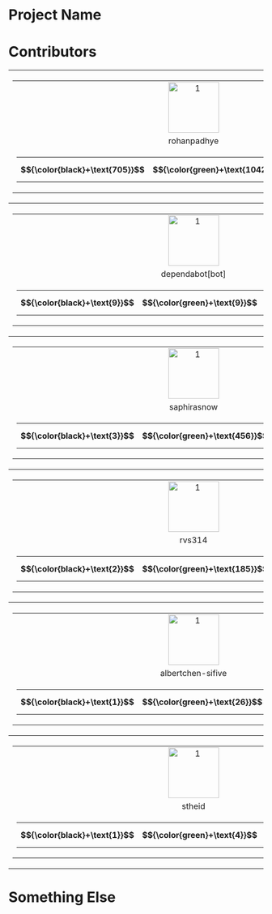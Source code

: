 # Project Name



# Contributors

<table><tr>
<th>
    <table>
        <tr>
            <td style="text-align: center">
                <img src="https://avatars.githubusercontent.com/u/4233266?v=4" alt="1" width=100px height=100px>
            </td>
        </tr>
        <tr>
            <td style="text-align: center">
               rohanpadhye
            </td>
        </tr>
        <tr>
            <td style="text-align: center">
                <table>
                    <tr>
                        <th id="activity-table">
                            $${\color{black}+\text{705}}$$
                        </th>
                        <th id="activity-table">
                            $${\color{green}+\text{104257}}$$
                        </th>
                        <th id="activity-table">
                            $${\color{red}-\text{73158}}$$
                        </th>
                    </tr>
                </table>
            </td>
        </tr>
    </table>
</th>

<th>
    <table>
        <tr>
            <td style="text-align: center">
                <img src="https://avatars.githubusercontent.com/u/7470211?v=4" alt="1" width=100px height=100px>
            </td>
        </tr>
        <tr>
            <td style="text-align: center">
               carolemieux
            </td>
        </tr>
        <tr>
            <td style="text-align: center">
                <table>
                    <tr>
                        <th id="activity-table">
                            $${\color{black}+\text{17}}$$
                        </th>
                        <th id="activity-table">
                            $${\color{green}+\text{1588}}$$
                        </th>
                        <th id="activity-table">
                            $${\color{red}-\text{130}}$$
                        </th>
                    </tr>
                </table>
            </td>
        </tr>
    </table>
</th>

<th>
    <table>
        <tr>
            <td style="text-align: center">
                <img src="https://avatars.githubusercontent.com/u/3836748?v=4" alt="1" width=100px height=100px>
            </td>
        </tr>
        <tr>
            <td style="text-align: center">
               vasumv
            </td>
        </tr>
        <tr>
            <td style="text-align: center">
                <table>
                    <tr>
                        <th id="activity-table">
                            $${\color{black}+\text{9}}$$
                        </th>
                        <th id="activity-table">
                            $${\color{green}+\text{6219}}$$
                        </th>
                        <th id="activity-table">
                            $${\color{red}-\text{5609}}$$
                        </th>
                    </tr>
                </table>
            </td>
        </tr>
    </table>
</th>
</tr><tr>
<th>
    <table>
        <tr>
            <td style="text-align: center">
                <img src="https://avatars.githubusercontent.com/in/29110?v=4" alt="1" width=100px height=100px>
            </td>
        </tr>
        <tr>
            <td style="text-align: center">
               dependabot[bot]
            </td>
        </tr>
        <tr>
            <td style="text-align: center">
                <table>
                    <tr>
                        <th id="activity-table">
                            $${\color{black}+\text{9}}$$
                        </th>
                        <th id="activity-table">
                            $${\color{green}+\text{9}}$$
                        </th>
                        <th id="activity-table">
                            $${\color{red}-\text{9}}$$
                        </th>
                    </tr>
                </table>
            </td>
        </tr>
    </table>
</th>

<th>
    <table>
        <tr>
            <td style="text-align: center">
                <img src="https://avatars.githubusercontent.com/u/5557706?v=4" alt="1" width=100px height=100px>
            </td>
        </tr>
        <tr>
            <td style="text-align: center">
               aoli-al
            </td>
        </tr>
        <tr>
            <td style="text-align: center">
                <table>
                    <tr>
                        <th id="activity-table">
                            $${\color{black}+\text{8}}$$
                        </th>
                        <th id="activity-table">
                            $${\color{green}+\text{1116}}$$
                        </th>
                        <th id="activity-table">
                            $${\color{red}-\text{386}}$$
                        </th>
                    </tr>
                </table>
            </td>
        </tr>
    </table>
</th>

<th>
    <table>
        <tr>
            <td style="text-align: center">
                <img src="https://avatars.githubusercontent.com/u/2130186?v=4" alt="1" width=100px height=100px>
            </td>
        </tr>
        <tr>
            <td style="text-align: center">
               jon-bell
            </td>
        </tr>
        <tr>
            <td style="text-align: center">
                <table>
                    <tr>
                        <th id="activity-table">
                            $${\color{black}+\text{6}}$$
                        </th>
                        <th id="activity-table">
                            $${\color{green}+\text{989}}$$
                        </th>
                        <th id="activity-table">
                            $${\color{red}-\text{98}}$$
                        </th>
                    </tr>
                </table>
            </td>
        </tr>
    </table>
</th>
</tr><tr>
<th>
    <table>
        <tr>
            <td style="text-align: center">
                <img src="https://avatars.githubusercontent.com/u/55360182?v=4" alt="1" width=100px height=100px>
            </td>
        </tr>
        <tr>
            <td style="text-align: center">
               saphirasnow
            </td>
        </tr>
        <tr>
            <td style="text-align: center">
                <table>
                    <tr>
                        <th id="activity-table">
                            $${\color{black}+\text{3}}$$
                        </th>
                        <th id="activity-table">
                            $${\color{green}+\text{456}}$$
                        </th>
                        <th id="activity-table">
                            $${\color{red}-\text{56}}$$
                        </th>
                    </tr>
                </table>
            </td>
        </tr>
    </table>
</th>

<th>
    <table>
        <tr>
            <td style="text-align: center">
                <img src="https://avatars.githubusercontent.com/u/213894?v=4" alt="1" width=100px height=100px>
            </td>
        </tr>
        <tr>
            <td style="text-align: center">
               vlsi
            </td>
        </tr>
        <tr>
            <td style="text-align: center">
                <table>
                    <tr>
                        <th id="activity-table">
                            $${\color{black}+\text{3}}$$
                        </th>
                        <th id="activity-table">
                            $${\color{green}+\text{23}}$$
                        </th>
                        <th id="activity-table">
                            $${\color{red}-\text{9}}$$
                        </th>
                    </tr>
                </table>
            </td>
        </tr>
    </table>
</th>

<th>
    <table>
        <tr>
            <td style="text-align: center">
                <img src="https://avatars.githubusercontent.com/u/32645020?v=4" alt="1" width=100px height=100px>
            </td>
        </tr>
        <tr>
            <td style="text-align: center">
               katherine-hough
            </td>
        </tr>
        <tr>
            <td style="text-align: center">
                <table>
                    <tr>
                        <th id="activity-table">
                            $${\color{black}+\text{2}}$$
                        </th>
                        <th id="activity-table">
                            $${\color{green}+\text{618}}$$
                        </th>
                        <th id="activity-table">
                            $${\color{red}-\text{473}}$$
                        </th>
                    </tr>
                </table>
            </td>
        </tr>
    </table>
</th>
</tr><tr>
<th>
    <table>
        <tr>
            <td style="text-align: center">
                <img src="https://avatars.githubusercontent.com/u/71688932?v=4" alt="1" width=100px height=100px>
            </td>
        </tr>
        <tr>
            <td style="text-align: center">
               rvs314
            </td>
        </tr>
        <tr>
            <td style="text-align: center">
                <table>
                    <tr>
                        <th id="activity-table">
                            $${\color{black}+\text{2}}$$
                        </th>
                        <th id="activity-table">
                            $${\color{green}+\text{185}}$$
                        </th>
                        <th id="activity-table">
                            $${\color{red}-\text{32}}$$
                        </th>
                    </tr>
                </table>
            </td>
        </tr>
    </table>
</th>

<th>
    <table>
        <tr>
            <td style="text-align: center">
                <img src="https://avatars.githubusercontent.com/u/1428689?v=4" alt="1" width=100px height=100px>
            </td>
        </tr>
        <tr>
            <td style="text-align: center">
               floyd-fuh
            </td>
        </tr>
        <tr>
            <td style="text-align: center">
                <table>
                    <tr>
                        <th id="activity-table">
                            $${\color{black}+\text{2}}$$
                        </th>
                        <th id="activity-table">
                            $${\color{green}+\text{122}}$$
                        </th>
                        <th id="activity-table">
                            $${\color{red}-\text{3}}$$
                        </th>
                    </tr>
                </table>
            </td>
        </tr>
    </table>
</th>

<th>
    <table>
        <tr>
            <td style="text-align: center">
                <img src="https://avatars.githubusercontent.com/u/4169942?v=4" alt="1" width=100px height=100px>
            </td>
        </tr>
        <tr>
            <td style="text-align: center">
               Ahmedfir
            </td>
        </tr>
        <tr>
            <td style="text-align: center">
                <table>
                    <tr>
                        <th id="activity-table">
                            $${\color{black}+\text{1}}$$
                        </th>
                        <th id="activity-table">
                            $${\color{green}+\text{53}}$$
                        </th>
                        <th id="activity-table">
                            $${\color{red}-\text{6}}$$
                        </th>
                    </tr>
                </table>
            </td>
        </tr>
    </table>
</th>
</tr><tr>
<th>
    <table>
        <tr>
            <td style="text-align: center">
                <img src="https://avatars.githubusercontent.com/u/40366337?v=4" alt="1" width=100px height=100px>
            </td>
        </tr>
        <tr>
            <td style="text-align: center">
               albertchen-sifive
            </td>
        </tr>
        <tr>
            <td style="text-align: center">
                <table>
                    <tr>
                        <th id="activity-table">
                            $${\color{black}+\text{1}}$$
                        </th>
                        <th id="activity-table">
                            $${\color{green}+\text{26}}$$
                        </th>
                        <th id="activity-table">
                            $${\color{red}-\text{24}}$$
                        </th>
                    </tr>
                </table>
            </td>
        </tr>
    </table>
</th>

<th>
    <table>
        <tr>
            <td style="text-align: center">
                <img src="https://avatars.githubusercontent.com/u/35604271?v=4" alt="1" width=100px height=100px>
            </td>
        </tr>
        <tr>
            <td style="text-align: center">
               shuaiwang516
            </td>
        </tr>
        <tr>
            <td style="text-align: center">
                <table>
                    <tr>
                        <th id="activity-table">
                            $${\color{black}+\text{1}}$$
                        </th>
                        <th id="activity-table">
                            $${\color{green}+\text{5}}$$
                        </th>
                        <th id="activity-table">
                            $${\color{red}-\text{0}}$$
                        </th>
                    </tr>
                </table>
            </td>
        </tr>
    </table>
</th>

<th>
    <table>
        <tr>
            <td style="text-align: center">
                <img src="https://avatars.githubusercontent.com/u/1767219?v=4" alt="1" width=100px height=100px>
            </td>
        </tr>
        <tr>
            <td style="text-align: center">
               davidyoung8906
            </td>
        </tr>
        <tr>
            <td style="text-align: center">
                <table>
                    <tr>
                        <th id="activity-table">
                            $${\color{black}+\text{1}}$$
                        </th>
                        <th id="activity-table">
                            $${\color{green}+\text{4}}$$
                        </th>
                        <th id="activity-table">
                            $${\color{red}-\text{4}}$$
                        </th>
                    </tr>
                </table>
            </td>
        </tr>
    </table>
</th>
</tr><tr>
<th>
    <table>
        <tr>
            <td style="text-align: center">
                <img src="https://avatars.githubusercontent.com/u/2736207?v=4" alt="1" width=100px height=100px>
            </td>
        </tr>
        <tr>
            <td style="text-align: center">
               stheid
            </td>
        </tr>
        <tr>
            <td style="text-align: center">
                <table>
                    <tr>
                        <th id="activity-table">
                            $${\color{black}+\text{1}}$$
                        </th>
                        <th id="activity-table">
                            $${\color{green}+\text{4}}$$
                        </th>
                        <th id="activity-table">
                            $${\color{red}-\text{1}}$$
                        </th>
                    </tr>
                </table>
            </td>
        </tr>
    </table>
</th>

<th>
    <table>
        <tr>
            <td style="text-align: center">
                <img src="https://avatars.githubusercontent.com/u/42714590?v=4" alt="1" width=100px height=100px>
            </td>
        </tr>
        <tr>
            <td style="text-align: center">
               claudeyj
            </td>
        </tr>
        <tr>
            <td style="text-align: center">
                <table>
                    <tr>
                        <th id="activity-table">
                            $${\color{black}+\text{1}}$$
                        </th>
                        <th id="activity-table">
                            $${\color{green}+\text{2}}$$
                        </th>
                        <th id="activity-table">
                            $${\color{red}-\text{0}}$$
                        </th>
                    </tr>
                </table>
            </td>
        </tr>
    </table>
</th>

<th>
    <table>
        <tr>
            <td style="text-align: center">
                <img src="https://avatars.githubusercontent.com/u/17148247?v=4" alt="1" width=100px height=100px>
            </td>
        </tr>
        <tr>
            <td style="text-align: center">
               guyarb
            </td>
        </tr>
        <tr>
            <td style="text-align: center">
                <table>
                    <tr>
                        <th id="activity-table">
                            $${\color{black}+\text{1}}$$
                        </th>
                        <th id="activity-table">
                            $${\color{green}+\text{1}}$$
                        </th>
                        <th id="activity-table">
                            $${\color{red}-\text{2}}$$
                        </th>
                    </tr>
                </table>
            </td>
        </tr>
    </table>
</th>
</tr></table>


# Something Else